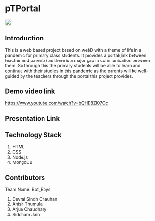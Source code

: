 # pTPortal

<a href="https://hack36.com"> <img src="http://bit.ly/BuiltAtHack36" height=20px> </a>

## Introduction
This is a web based project based on webD with a theme of life in a pandemic for primary class students. It provides a portal(link between teacher and parents) as there is a major gap in communication between them. So through this the primary students will be able to learn and continue with their studies in this pandemic as the parents will be well-guided by the teachers through the portal this project provides.

## Demo video link
https://www.youtube.com/watch?v=bQHD8Zl07Oc

## Presentation Link


## Technology Stack
1. HTML
2. CSS
3. Node.js
4. MongoDB

## Contributors

Team Name: Bot_Boys

1. Devraj Singh Chauhan
2. Anish Thumula
3. Arjun Chaudhary
4. Siddham Jain
